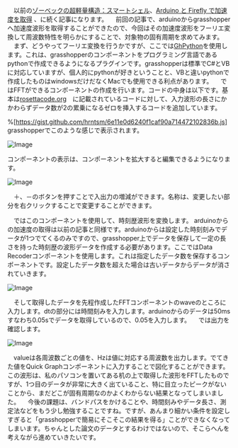 　以前の[ゾーベックの超軽量構造：スマートシェル](https://www.blogger.com/blogger.g?blogID=5019394844200843185#editor/target=post;postID=3457209235338823749;onPublishedMenu=allposts;onClosedMenu=allposts;postNum=7;src=postname)、[Arduino と Firefly で加速度を取得](http://rgkr-memo.blogspot.jp/2015/09/aruduino-firefly.html) 、に続く記事になります。
　前回の記事で、arduinoからgrasshopperへ加速度波形を取得することができたので、今回はその加速度波形をフーリエ変換して周波数特性を明らかにすることで、対象物の固有周期を求めてみます。
　まず、どうやってフーリエ変換を行うかですが、ここでは[GhPython](http://www.food4rhino.com/project/ghpython?ufh)を使用します。これは、grasshopperのコンポーネントをプログラミング言語であるpythonで作成できるようになるプラグインです。grasshopperは標準でC#とVBに対応していますが、個人的にpythonが好きということと、VBと違いpythonで作成したものはwindowsだけだなくMacでも使用できる利点があります。
　ではFFTができるコンポーネントの作成を行います。コードの中身は以下です。基本は[rosettacode.org](http://rosettacode.org/wiki/Fast_Fourier_transform#Python:_Recursive)　に記載されているコードに対して、入力波形の長さにかかわらずデータ数が2の累乗になるゼロを挿入するコードを追加しています。

%[https://gist.github.com/hrntsm/6e11e0d6240f1caf90a714472102836b.js] grasshopperでこのような感じで表示されます。

![Image](/media/blog/arduinofft/fft-25E3-2582-25B3-25E3-2583-25B3-25E3-2583-259D-25E3-2583-25BC-25E3-2583-258D-25E3-2583-25B3-25E3-2583-2588-25E4-25BD-259C-25E6-2588-2590.JPG)

コンポーネントの表示は、コンポーネントを拡大すると編集できるようになります。

![Image](/media/blog/arduinofft/-25E3-2582-25B3-25E3-2583-25B3-25E3-2583-259D-25E3-2583-25BC-25E3-2583-258D-25E3-2583-25B3-25E3-2583-2588-25E3-2581-25AE-25E7-25B7-25A8-25E9-259B-2586.JPG)

　＋、－のボタンを押すことで入出力の増減ができます。名称は、変更したい部分を右クリックすることで変更することができます。

　ではこのコンポーネントを使用して、時刻歴波形を変換します。
arduinoからの加速度の取得は以前の記事と同様です。arduinoからは設定した時刻刻みでデータが1つでてくるのみですので、grasshopper上でデータを保存して一定の長さを持った時刻歴の波形データを作成する必要があります。ここではData Recoderコンポーネントを使用します。これは指定したデータ数を保存するコンポーネントです。設定したデータ数を超えた場合は古いデータからデータが消されていきます。

![Image](/media/blog/arduinofft/FFT-25E3-2581-25AE-25E5-2585-25A5-25E5-258A-259B-25E6-25B3-2595.JPG)

　そして取得したデータを先程作成したFFTコンポーネントのwaveのところに入力します。dtの部分には時間刻みを入力します。arduinoからのデータは50msすなわち0.05sでデータを取得しているので、0.05を入力します。
　では出力を確認します。

![Image](/media/blog/arduinofft/FFT-25E3-2581-25AE-25E5-2587-25BA-25E5-258A-259B.JPG)

　valueは各周波数ごとの値を、Hzは値に対応する周波数を出力します。でてきた値をQuick Graphコンポーネントに入力することで図化することができます。この波形は、私のパソコンを置いてある机の上で取得した波形をFFTしたものですが、1つ目のデータが非常に大きく出ていること、特に目立ったピークがないことから、まだどこが固有周期なのかよくわからない結果となってしまいました。
　今後の課題は、バンドパスをかけることや、時間刻みやデータ長さ、測定法などをもう少し勉強することですね。ですが、あんまり細かい条件を設定しすぎると「grasshopperで簡易にそこそこの結果を得る」ことができなくなってしまいます。ちゃんとした論文のデータとするわけではないので、そこらへんを考えながら進めていきたいです。
